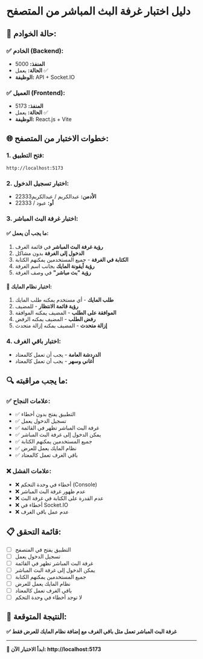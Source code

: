 # دليل اختبار غرفة البث المباشر من المتصفح

## 🚀 **حالة الخوادم:**

### ✅ **الخادم (Backend):**
- **المنفذ:** 5000
- **الحالة:** يعمل ✅
- **الوظيفة:** API + Socket.IO

### ✅ **العميل (Frontend):**
- **المنفذ:** 5173
- **الحالة:** يعمل ✅
- **الوظيفة:** React.js + Vite

## 🌐 **خطوات الاختبار من المتصفح:**

### 1. **فتح التطبيق:**
```
http://localhost:5173
```

### 2. **اختبار تسجيل الدخول:**
- **الأدمن:** عبدالكريم / عبدالكريم22333
- **أو:** عبود / 22333

### 3. **اختبار غرفة البث المباشر:**

#### ✅ **ما يجب أن يعمل:**
1. **رؤية غرفة البث المباشر** في قائمة الغرف
2. **الدخول إلى الغرفة** بدون مشاكل
3. **الكتابة في الغرفة** - جميع المستخدمين يمكنهم الكتابة
4. **رؤية أيقونة المايك** بجانب اسم الغرفة
5. **رؤية "بث مباشر"** في وصف الغرفة

#### 🎤 **اختبار نظام المايك:**
1. **طلب المايك** - أي مستخدم يمكنه طلب المايك
2. **رؤية قائمة الانتظار** - للمضيف
3. **الموافقة على الطلب** - المضيف يمكنه الموافقة
4. **رفض الطلب** - المضيف يمكنه الرفض
5. **إزالة متحدث** - المضيف يمكنه إزالة متحدث

### 4. **اختبار باقي الغرف:**
- **الدردشة العامة** - يجب أن تعمل كالمعتاد
- **أغاني وسهر** - يجب أن تعمل كالمعتاد

## 🔍 **ما يجب مراقبته:**

### ✅ **علامات النجاح:**
- ✅ التطبيق يفتح بدون أخطاء
- ✅ تسجيل الدخول يعمل
- ✅ غرفة البث المباشر تظهر في القائمة
- ✅ يمكن الدخول إلى غرفة البث المباشر
- ✅ جميع المستخدمين يمكنهم الكتابة
- ✅ نظام المايك يعمل للعرض
- ✅ باقي الغرف تعمل كالمعتاد

### ❌ **علامات الفشل:**
- ❌ أخطاء في وحدة التحكم (Console)
- ❌ عدم ظهور غرفة البث المباشر
- ❌ عدم القدرة على الكتابة في غرفة البث
- ❌ أخطاء في Socket.IO
- ❌ عدم عمل باقي الغرف

## 📋 **قائمة التحقق:**

- [ ] التطبيق يفتح في المتصفح
- [ ] تسجيل الدخول يعمل
- [ ] غرفة البث المباشر تظهر في القائمة
- [ ] يمكن الدخول إلى غرفة البث المباشر
- [ ] جميع المستخدمين يمكنهم الكتابة
- [ ] نظام المايك يعمل للعرض
- [ ] باقي الغرف تعمل كالمعتاد
- [ ] لا توجد أخطاء في وحدة التحكم

## 🎯 **النتيجة المتوقعة:**

**✅ غرفة البث المباشر تعمل مثل باقي الغرف مع إضافة نظام المايك للعرض فقط**

---

**🚀 ابدأ الاختبار الآن: http://localhost:5173**